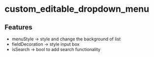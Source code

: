 # custom_editable_dropdown_menu

## Features

 * menuStyle -> style and change the background of list
 * fieldDecoration  -> style input box 
 * isSearch -> bool to add search functionality 


